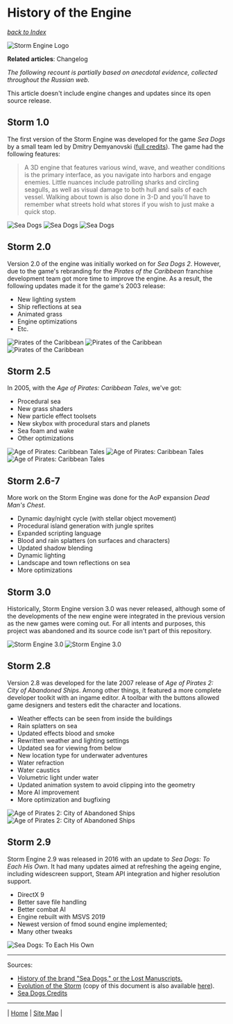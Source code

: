 # History of the Engine
_[back to Index](../index.md)_

![Storm Engine Logo](../media/SE_logo.png)

**Related articles**: Changelog

_The following recount is partially based on anecdotal evidence, collected throughout the Russian web._ 

This article doesn't include engine changes and updates since its open source release.

## Storm 1.0

The first version of the Storm Engine was developed for the game _Sea Dogs_ by a small team led by Dmitry Demyanovski ([full credits](https://www.mobygames.com/game/sea-dogs)). The game had the following features:

> A 3D engine that features various wind, wave, and weather conditions is the primary interface, as you navigate into harbors and engage enemies. Little nuances include patrolling sharks and circling seagulls, as well as visual damage to both hull and sails of each vessel. Walking about town is also done in 3-D and you'll have to remember what streets hold what stores if you wish to just make a quick stop. 

![Sea Dogs](../media/0001/sea_dogs1_port.jpg)
![Sea Dogs](../media/0001/sea_dogs1_sea.jpg)
![Sea Dogs](../media/0001/sea_dogs1_duel.jpg)

## Storm 2.0

Version 2.0 of the engine was initially worked on for _Sea Dogs 2_. However, due to the game's rebranding for the _Pirates of the Caribbean_ franchise development team got more time to improve the engine. As a result, the following updates made it for the game's 2003 release: 

* New lighting system
* Ship reflections at sea
* Animated grass
* Engine optimizations
* Etc.

![Pirates of the Caribbean](../media/0001/potc_sea.jpg)
![Pirates of the Caribbean](../media/0001/potc_duel.jpg)
![Pirates of the Caribbean](../media/0001/potc_jungle.jpg) 

## Storm 2.5

In 2005, with the _Age of Pirates: Caribbean Tales_, we've got:

* Procedural sea
* New grass shaders
* New particle effect toolsets
* New skybox with procedural stars and planets
* Sea foam and wake
* Other optimizations


![Age of Pirates: Caribbean Tales](../media/0001/aop_shore.jpg)
![Age of Pirates: Caribbean Tales](../media/0001/aop_sea.jpg)
![Age of Pirates: Caribbean Tales](../media/0001/aop_town.jpg)

## Storm 2.6-7

More work on the Storm Engine was done for the AoP expansion _Dead Man's Chest_. 

* Dynamic day/night cycle (with stellar object movement)
* Procedural island generation with jungle sprites
* Expanded scripting language
* Blood and rain splatters (on surfaces and characters)
* Updated shadow blending
* Dynamic lighting
* Landscape and town reflections on sea
* More optimizations

## Storm 3.0

Historically, Storm Engine version 3.0 was never released, although some of the developments of the new engine were integrated in the previous version as the new games were coming out. For all intents and purposes, this project was abandoned and its source code isn't part of this repository.

![Storm Engine 3.0](../media/0001/storm3_sea.jpg)
![Storm Engine 3.0](../media/0001/storm3_fort.jpg)

## Storm 2.8

Version 2.8 was developed for the late 2007 release of _Age of Pirates 2: City of Abandoned Ships_. Among other things, it featured a more complete developer toolkit with an ingame editor. A toolbar with the buttons allowed game designers and testers edit the character and locations.

* Weather effects can be seen from inside the buildings
* Rain splatters on sea
* Updated effects blood and smoke
* Rewritten weather and lighting settings
* Updated sea for viewing from below
* New location type for underwater adventures
* Water refraction
* Water caustics
* Volumetric light under water
* Updated animation system to avoid clipping into the geometry
* More AI improvement
* More optimization and bugfixing

![Age of Pirates 2: City of Abandoned Ships](../media/0001/aop2_underwater.jpg)
![Age of Pirates 2: City of Abandoned Ships](../media/0001/aop2_storm.jpg)

## Storm 2.9

Storm Engine 2.9 was released in 2016 with an update to _Sea Dogs: To Each His Own_. It had many updates aimed at refreshing the ageing engine, including widescreen support, Steam API integration and higher resolution support.

* DirectX 9
* Better save file handling
* Better combat AI
* Engine rebuilt with MSVS 2019
* Newest version of fmod sound engine implemented;
* Many other tweaks

![Sea Dogs: To Each His Own](../media/0001/teho_sea.jpg)

---

Sources: 

* [History of the brand "Sea Dogs," or the Lost Manuscripts.](http://forums.corsairs-harbour.ru/showthread.php?t=1288)
* [Evolution of the Storm](http://www.seaward.ru/forum/index.php?showtopic=8599) (copy of this document is also available [here](https://github.com/storm-devs/sd-teho-public/blob/steamapi-isolate/docs/storm_evolution.txt)). 
* [Sea Dogs Credits](https://www.mobygames.com/game/sea-dogs)

---

| [Home](../index.md) | [Site Map](../site-map.md) | 